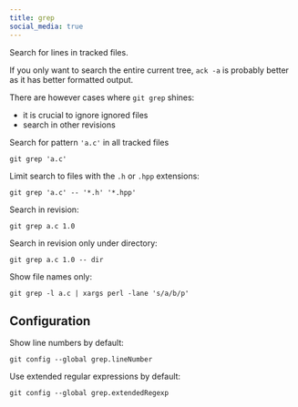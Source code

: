 ```yaml
---
title: grep
social_media: true
---
```



Search for lines in tracked files.

If you only want to search the entire current tree, `ack -a` is probably better as it has better formatted output.

There are however cases where `git grep` shines:

- it is crucial to ignore ignored files
- search in other revisions

Search for pattern `'a.c'` in all tracked files

    git grep 'a.c'

Limit search to files with the `.h` or `.hpp` extensions:

    git grep 'a.c' -- '*.h' '*.hpp'

Search in revision:

    git grep a.c 1.0

Search in revision only under directory:

    git grep a.c 1.0 -- dir

Show file names only:

    git grep -l a.c | xargs perl -lane 's/a/b/p'

## Configuration

Show line numbers by default:

    git config --global grep.lineNumber

Use extended regular expressions by default:

    git config --global grep.extendedRegexp
